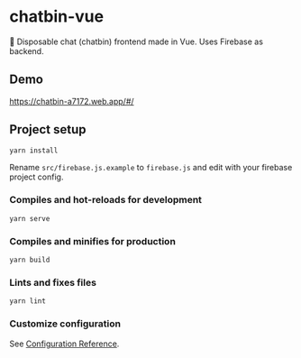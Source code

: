 # chatbin-vue

💬 Disposable chat (chatbin) frontend made in Vue. Uses Firebase as backend.

## Demo
https://chatbin-a7172.web.app/#/

## Project setup
```
yarn install
```

Rename `src/firebase.js.example` to `firebase.js` and edit with your firebase project config.

### Compiles and hot-reloads for development
```
yarn serve
```

### Compiles and minifies for production
```
yarn build
```

### Lints and fixes files
```
yarn lint
```

### Customize configuration
See [Configuration Reference](https://cli.vuejs.org/config/).
